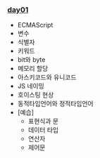 ### [day01]()
- ECMAScript   
- 변수        
- 식별자           
- 키워드   
- bit와 byte   
- 메모리 할당    
- 아스키코드와 유니코드   
- JS 네이밍   
- 호이스팅 현상   
- 동적타입언어와 정적타입언어   
- [예습]
  - 표현식과 문
  - 데이터 타입
  - 연산자
  - 제어문